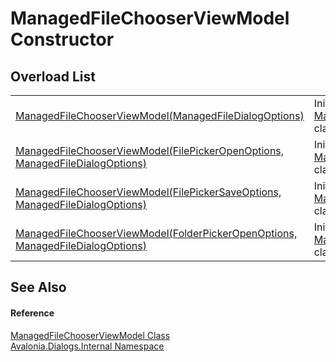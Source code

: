 # ManagedFileChooserViewModel Constructor


## Overload List
<table>
<tr>
<td><a href="M_Avalonia_Dialogs_Internal_ManagedFileChooserViewModel__ctor">ManagedFileChooserViewModel(ManagedFileDialogOptions)</a></td>
<td>Initializes a new instance of the <a href="T_Avalonia_Dialogs_Internal_ManagedFileChooserViewModel">ManagedFileChooserViewModel</a> class</td>
</tr>
<tr>
<td><a href="M_Avalonia_Dialogs_Internal_ManagedFileChooserViewModel__ctor_1">ManagedFileChooserViewModel(FilePickerOpenOptions, ManagedFileDialogOptions)</a></td>
<td>Initializes a new instance of the <a href="T_Avalonia_Dialogs_Internal_ManagedFileChooserViewModel">ManagedFileChooserViewModel</a> class</td>
</tr>
<tr>
<td><a href="M_Avalonia_Dialogs_Internal_ManagedFileChooserViewModel__ctor_2">ManagedFileChooserViewModel(FilePickerSaveOptions, ManagedFileDialogOptions)</a></td>
<td>Initializes a new instance of the <a href="T_Avalonia_Dialogs_Internal_ManagedFileChooserViewModel">ManagedFileChooserViewModel</a> class</td>
</tr>
<tr>
<td><a href="M_Avalonia_Dialogs_Internal_ManagedFileChooserViewModel__ctor_3">ManagedFileChooserViewModel(FolderPickerOpenOptions, ManagedFileDialogOptions)</a></td>
<td>Initializes a new instance of the <a href="T_Avalonia_Dialogs_Internal_ManagedFileChooserViewModel">ManagedFileChooserViewModel</a> class</td>
</tr>
</table>

## See Also


#### Reference
<a href="T_Avalonia_Dialogs_Internal_ManagedFileChooserViewModel">ManagedFileChooserViewModel Class</a>  
<a href="N_Avalonia_Dialogs_Internal">Avalonia.Dialogs.Internal Namespace</a>  

